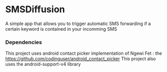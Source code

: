 SMSDiffusion
============

A simple app that allows you to trigger automatic SMS forwarding if a certain keyword is contained in your incomming SMS

### Dependencies ###
This project uses android contact picker implementation of Ngewi Fet : the https://github.com/codinguser/android_contact_picker
This project also uses the android-support-v4 library
